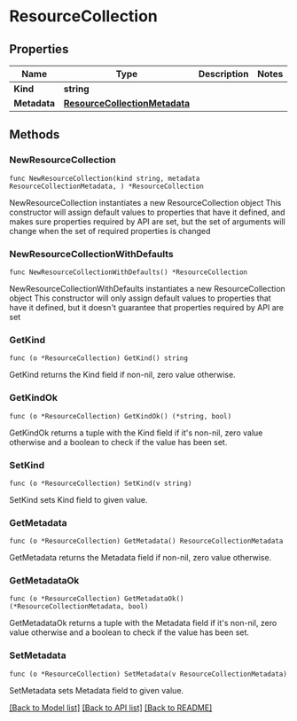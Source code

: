 # ResourceCollection

## Properties

Name | Type | Description | Notes
------------ | ------------- | ------------- | -------------
**Kind** | **string** |  | 
**Metadata** | [**ResourceCollectionMetadata**](ResourceCollectionMetadata.md) |  | 

## Methods

### NewResourceCollection

`func NewResourceCollection(kind string, metadata ResourceCollectionMetadata, ) *ResourceCollection`

NewResourceCollection instantiates a new ResourceCollection object
This constructor will assign default values to properties that have it defined,
and makes sure properties required by API are set, but the set of arguments
will change when the set of required properties is changed

### NewResourceCollectionWithDefaults

`func NewResourceCollectionWithDefaults() *ResourceCollection`

NewResourceCollectionWithDefaults instantiates a new ResourceCollection object
This constructor will only assign default values to properties that have it defined,
but it doesn't guarantee that properties required by API are set

### GetKind

`func (o *ResourceCollection) GetKind() string`

GetKind returns the Kind field if non-nil, zero value otherwise.

### GetKindOk

`func (o *ResourceCollection) GetKindOk() (*string, bool)`

GetKindOk returns a tuple with the Kind field if it's non-nil, zero value otherwise
and a boolean to check if the value has been set.

### SetKind

`func (o *ResourceCollection) SetKind(v string)`

SetKind sets Kind field to given value.


### GetMetadata

`func (o *ResourceCollection) GetMetadata() ResourceCollectionMetadata`

GetMetadata returns the Metadata field if non-nil, zero value otherwise.

### GetMetadataOk

`func (o *ResourceCollection) GetMetadataOk() (*ResourceCollectionMetadata, bool)`

GetMetadataOk returns a tuple with the Metadata field if it's non-nil, zero value otherwise
and a boolean to check if the value has been set.

### SetMetadata

`func (o *ResourceCollection) SetMetadata(v ResourceCollectionMetadata)`

SetMetadata sets Metadata field to given value.



[[Back to Model list]](../README.md#documentation-for-models) [[Back to API list]](../README.md#documentation-for-api-endpoints) [[Back to README]](../README.md)


